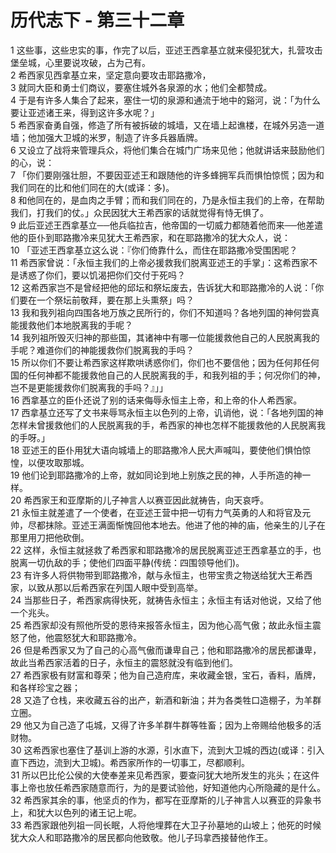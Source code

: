 # 历代志下 - 第三十二章
  
 1 这些事，这些忠实的事，作完了以后，亚述王西拿基立就来侵犯犹大，扎营攻击堡垒城，心里要说攻破，占为己有。  
 2 希西家见西拿基立来，坚定意向要攻击耶路撒冷，  
 3 就同大臣和勇士们商议，要塞住城外各泉源的水；他们全都赞成。  
 4 于是有许多人集合了起来，塞住一切的泉源和通流于地中的谿河，说：「为什么要让亚述诸王来，得到这许多水呢？」  
 5 希西家奋勇自强，修造了所有被拆破的城墙，又在墙上起谯楼，在城外另造一道墙；他加强大卫城的米罗，制造了许多兵器盾牌。  
 6 又设立了战将来管理兵众，将他们集合在城门广场来见他；他就讲话来鼓励他们的心，说：  
 7 「你们要刚强壮胆，不要因亚述王和跟随他的许多蜂拥军兵而惧怕惊慌；因为和我们同在的比和他们同在的大(或译：多)。  
 8 和他同在的，是血肉之手臂；而和我们同在的，乃是永恒主我们的上帝，在帮助我们，打我们的仗。」众民因犹大王希西家的话就觉得有恃无惧了。  
 9 此后亚述王西拿基立──他兵临拉吉，他帝国的一切威力都随着他而来──他差遣他的臣仆到耶路撒冷来见犹大王希西家，和在耶路撒冷的犹大众人，说：  
 10 「亚述王西拿基立这么说：『你们倚靠什么，而住在耶路撒冷受围困呢？  
 11 希西家曾说：「永恒主我们的上帝必援救我们脱离亚述王的手掌」：这希西家不是诱惑了你们，要以饥渴把你们交付于死吗？  
 12 这希西家岂不是曾经把他的邱坛和祭坛废去，告诉犹大和耶路撒冷的人说：「你们要在一个祭坛前敬拜，要在那上头熏祭」吗？  
 13 我和我列祖向四围各地万族之民所行的，你们不知道吗？各地列国的神何尝真能援救他们本地脱离我的手呢？  
 14 我列祖所毁灭归神的那些国，其诸神中有哪一位能援救他自己的人民脱离我的手呢？难道你们的神能援救你们脱离我的手吗？  
 15 所以你们不要让希西家这样欺哄诱惑你们，你们也不要信他；因为任何邦任何国的任何神都不能援救他自己的人民脱离我的手，和我列祖的手；何况你们的神，岂不是更能援救你们脱离我的手吗？』」」  
 16 西拿基立的臣仆还说了别的话来侮辱永恒主上帝，和上帝的仆人希西家。  
 17 西拿基立还写了文书来辱骂永恒主以色列的上帝，讥诮他，说：「各地列国的神怎样未曾援救他们的人民脱离我的手，希西家的神也怎样不能援救他的人民脱离我的手呀。」  
 18 亚述王的臣仆用犹大语向城墙上的耶路撒冷人民大声喊叫，要使他们惧怕惊惶，以便攻取那城。  
 19 他们论到耶路撒冷的上帝，就如同论到地上别族之民的神，人手所造的神一样。  
 20 希西家王和亚摩斯的儿子神言人以赛亚因此就祷告，向天哀呼。  
 21 永恒主就差遣了一个使者，在亚述王营中把一切有力气英勇的人和将官及元帅，尽都抹除。亚述王满面惭愧回他本地去。他进了他的神的庙，他亲生的儿子在那里用刀把他砍倒。  
 22 这样，永恒主就拯救了希西家和耶路撒冷的居民脱离亚述王西拿基立的手，也脱离一切仇敌的手；使他们四面平静(传统：四围领导他们)。  
 23 有许多人将供物带到耶路撒冷，献与永恒主，也带宝贵之物送给犹大王希西家，以致从那以后希西家在列国人眼中受到高举。  
 24 当那些日子，希西家病得快死，就祷告永恒主；永恒主有话对他说，又给了他一个兆头。  
 25 希西家却没有照他所受的恩待来报答永恒主，因为他心高气傲；故此永恒主震怒了他，他震怒犹大和耶路撒冷。  
 26 但是希西家又为了自己的心高气傲而谦卑自己；他和耶路撒冷的居民都谦卑，故此当希西家活着的日子，永恒主的震怒就没有临到他们。  
 27 希西家极有财富和尊荣；他为自己造府库，来收藏金银，宝石，香料，盾牌，和各样珍宝之器；  
 28 又造了仓栈，来收藏五谷的出产，新酒和新油；并为各类牲口造棚子，为羊群立圈。  
 29 他又为自己造了屯城，又得了许多羊群牛群等牲畜；因为上帝赐给他极多的活财物。  
 30 这希西家也塞住了基训上游的水源，引水直下，流到大卫城的西边(或译：引入直下西边，流到大卫城)。希西家所作的一切事工，尽都顺利。  
 31 所以巴比伦公侯的大使奉差来见希西家，要查问犹大地所发生的兆头；在这件事上帝也放任希西家随意而行，为的是要试验他，好知道他内心所隐藏的是什么。  
 32 希西家其余的事，他坚贞的作为，都写在亚摩斯的儿子神言人以赛亚的异象书上，和犹大以色列的诸王记上呢。  
 33 希西家跟他列祖一同长眠，人将他埋葬在大卫子孙墓地的山坡上；他死的时候犹大众人和耶路撒冷的居民都向他致敬。他儿子玛拿西接替他作王。